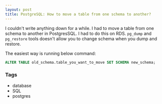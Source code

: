 ```yaml
---
layout: post
title: PostgreSQL: How to move a table from one schema to another?
---
```


I couldn't write anything down for a while. I had to move a table from one schema to another in PostgresSQL. I had to do this on RDS. `pg_dump` and `pg_restore` tools doesn't allow you to change schema when you dump and restore.

The easiest way is running below command:

```sql
ALTER TABLE old_schema.table_you_want_to_move SET SCHEMA new_schema;
```

### Tags

- database
- SQL
- postgres

